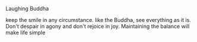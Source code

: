 Laughing Buddha 

keep the smile in any circumstance. 
like the Buddha,  see everything as it is. 
Don't despair in agony and don't rejoice in joy. 
Maintaining the balance will make life simple